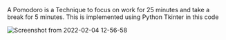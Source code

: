 A Pomodoro is a Technique to focus on work for 25 minutes and take a break for 5 minutes. This is implemented using Python Tkinter in this code

![Screenshot from 2022-02-04 12-56-58](https://user-images.githubusercontent.com/66197713/152488963-f755cfad-f2c4-4397-93e3-dfa3e8b8bd6a.png)


